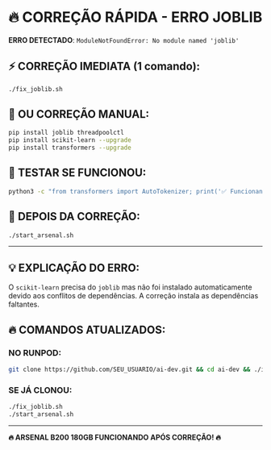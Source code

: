 # 🔥 CORREÇÃO RÁPIDA - ERRO JOBLIB

**ERRO DETECTADO**: `ModuleNotFoundError: No module named 'joblib'`

## ⚡ CORREÇÃO IMEDIATA (1 comando):

```bash
./fix_joblib.sh
```

## 🔧 OU CORREÇÃO MANUAL:

```bash
pip install joblib threadpoolctl
pip install scikit-learn --upgrade
pip install transformers --upgrade
```

## 🧪 TESTAR SE FUNCIONOU:

```bash
python3 -c "from transformers import AutoTokenizer; print('✅ Funcionando!')"
```

## 🚀 DEPOIS DA CORREÇÃO:

```bash
./start_arsenal.sh
```

---

## 💡 EXPLICAÇÃO DO ERRO:

O `scikit-learn` precisa do `joblib` mas não foi instalado automaticamente devido aos conflitos de dependências. A correção instala as dependências faltantes.

## 🔥 COMANDOS ATUALIZADOS:

### **NO RUNPOD:**
```bash
git clone https://github.com/SEU_USUARIO/ai-dev.git && cd ai-dev && ./install_fix.sh && ./fix_joblib.sh
```

### **SE JÁ CLONOU:**
```bash
./fix_joblib.sh
./start_arsenal.sh
```

---

**🔥 ARSENAL B200 180GB FUNCIONANDO APÓS CORREÇÃO! 🔥**
